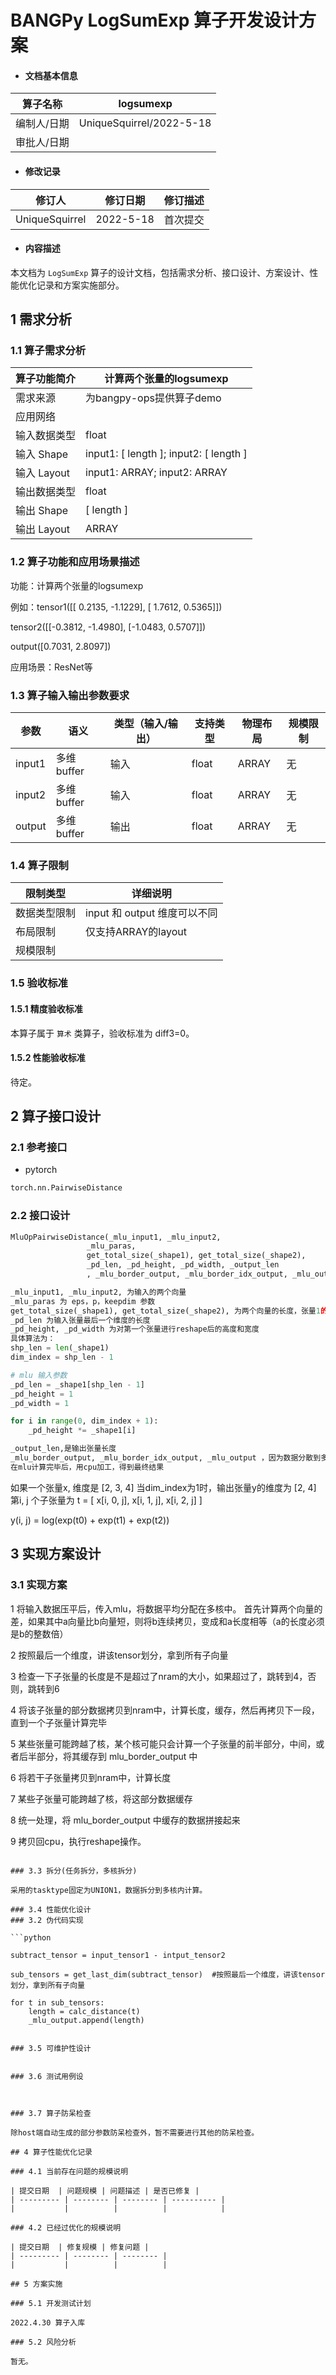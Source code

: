 # BANGPy LogSumExp 算子开发设计方案

- #### 文档基本信息

| 算子名称     | logsumexp              |
| ----------- | -------------- |
| 编制人/日期  | UniqueSquirrel/2022-5-18 |
| 审批人/日期  |              |

- #### 修改记录

| 修订人           | 修订日期    | 修订描述 |
| --------------- | ---------- | ------- |
| UniqueSquirrel  | 2022-5-18 | 首次提交 |

- #### 内容描述

本文档为 `LogSumExp` 算子的设计文档，包括需求分析、接口设计、方案设计、性能优化记录和方案实施部分。

## 1 需求分析

### 1.1 算子需求分析

| 算子功能简介               | 计算两个张量的logsumexp                  |
| ------------------------ | ----------------------------------------|
| 需求来源                  | 为bangpy-ops提供算子demo                  |
| 应用网络                  |                                  |
| 输入数据类型               | float                             |
| 输入 Shape                | input1: [ length ]; input2: [ length ]  |
| 输入 Layout               | input1: ARRAY; input2: ARRAY            |
| 输出数据类型               | float                              |
| 输出 Shape                | [ length ]                               |
| 输出 Layout               | ARRAY                                    |

### 1.2 算子功能和应用场景描述

功能：计算两个张量的logsumexp

例如：tensor1([[ 0.2135, -1.1229],
        [ 1.7612,  0.5365]])

tensor2([[-0.3812, -1.4980],
        [-1.0483,  0.5707]])

output([0.7031, 2.8097])

应用场景：ResNet等

### 1.3 算子输入输出参数要求

| 参数   | 语义                  | 类型（输入/输出）| 支持类型     | 物理布局 | 规模限制      |
| ------ | --------------------- | -------------    | -----------  | ------   | --------      |
| input1 | 多维buffer | 输入     |  float           | ARRAY        |  无      | --------      |
| input2 | 多维buffer | 输入     |  float           | ARRAY        |  无      | --------      |
| output | 多维buffer | 输出     |  float           | ARRAY        |  无      | --------      |

### 1.4 算子限制

| 限制类型       | 详细说明                    |
| ------------   | -----------------------     |
| 数据类型限制   | input 和 output 维度可以不同|
| 布局限制       | 仅支持ARRAY的layout         |
| 规模限制       |                             |

### 1.5 验收标准

#### 1.5.1 精度验收标准

本算子属于 `算术` 类算子，验收标准为 diff3=0。

#### 1.5.2 性能验收标准

待定。

## 2 算子接口设计

### 2.1 参考接口

- pytorch

```python
torch.nn.PairwiseDistance
```

### 2.2 接口设计

```python
MluOpPairwiseDistance(_mlu_input1, _mlu_input2,
                 _mlu_paras,
                 get_total_size(_shape1), get_total_size(_shape2),
                 _pd_len, _pd_height, _pd_width, _output_len
                 , _mlu_border_output, _mlu_border_idx_output, _mlu_output)

_mlu_input1, _mlu_input2, 为输入的两个向量
_mlu_paras 为 eps，p，keepdim 参数
get_total_size(_shape1), get_total_size(_shape2), 为两个向量的长度，张量1的长度永远不小于张量2
_pd_len 为输入张量最后一个维度的长度
_pd_height, _pd_width 为对第一个张量进行reshape后的高度和宽度
具体算法为：
shp_len = len(_shape1)
dim_index = shp_len - 1

# mlu 输入参数
_pd_len = _shape1[shp_len - 1]
_pd_height = 1
_pd_width = 1

for i in range(0, dim_index + 1):
    _pd_height *= _shape1[i]

_output_len,是输出张量长度
_mlu_border_output, _mlu_border_idx_output, _mlu_output ，因为数据分散到多核中，这几个用于存放输出结果，
在mlu计算完毕后，用cpu加工，得到最终结果

```

如果一个张量x, 维度是 [2, 3, 4]
当dim_index为1时，输出张量y的维度为 [2, 4]
第i, j 个子张量为
t = [
x[i, 0, j],
x[i, 1, j],
x[i, 2, j]
]

y(i, j) = log(exp(t0) + exp(t1) + exp(t2))

## 3 实现方案设计

### 3.1 实现方案

1 将输入数据压平后，传入mlu，将数据平均分配在多核中。
首先计算两个向量的差，如果其中a向量比b向量短，则将b连续拷贝，变成和a长度相等（a的长度必须是b的整数倍）

2 按照最后一个维度，讲该tensor划分，拿到所有子向量

3 检查一下子张量的长度是不是超过了nram的大小，如果超过了，跳转到4，否则，跳转到6

4 将该子张量的部分数据拷贝到nram中，计算长度，缓存，然后再拷贝下一段，直到一个子张量计算完毕

5 某些张量可能跨越了核，某个核可能只会计算一个子张量的前半部分，中间，或者后半部分，将其缓存到 mlu_border_output 中

6 将若干子张量拷贝到nram中，计算长度

7 某些子张量可能跨越了核，将这部分数据缓存

8 统一处理，将 mlu_border_output 中缓存的数据拼接起来

9 拷贝回cpu，执行reshape操作。

```

### 3.3 拆分(任务拆分，多核拆分)

采用的tasktype固定为UNION1，数据拆分到多核内计算。

### 3.4 性能优化设计
### 3.2 伪代码实现

```python

subtract_tensor = input_tensor1 - intput_tensor2

sub_tensors = get_last_dim(subtract_tensor)  #按照最后一个维度，讲该tensor划分，拿到所有子向量

for t in sub_tensors:
    length = calc_distance(t)
    _mlu_output.append(length)


### 3.5 可维护性设计


### 3.6 测试用例设



### 3.7 算子防呆检查

除host端自动生成的部分参数防呆检查外，暂不需要进行其他的防呆检查。

## 4 算子性能优化记录

### 4.1 当前存在问题的规模说明

| 提交日期  | 问题规模 | 问题描述 | 是否已修复 |
| --------- | -------- | -------- | ---------- |
|           |          |          |            |

### 4.2 已经过优化的规模说明

| 提交日期  | 修复规模 | 修复问题 |
| --------- | -------- | -------- |
|           |          |          |

## 5 方案实施

### 5.1 开发测试计划

2022.4.30 算子入库

### 5.2 风险分析

暂无。
